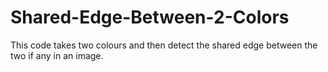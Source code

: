 # Shared-Edge-Between-2-Colors
This code takes two colours and then detect the shared edge between the two if any in an image.
